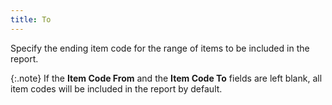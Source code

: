 ```yaml
---
title: To
---
```



Specify the ending item code for the range of items to be included in  the report.


{:.note}
If the **Item Code From** and the  **Item Code To** fields are left blank,  all item codes will be included in the report by default.
